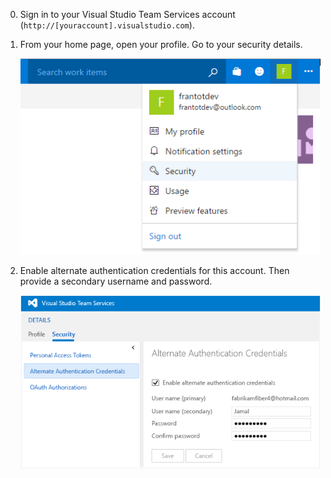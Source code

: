 0.  Sign in to your Visual Studio Team Services account (```http://[youraccount].visualstudio.com```).

0. From your home page, open your profile. Go to your security details.

   ![Go to Team Services account home, open your profile, go to Security](./_img/my-profile-team-services.png)

0. Enable alternate authentication credentials for this account. Then provide a secondary username and password.

   ![Enable alternate authentication credentials link on the user profile page](_img/enable-alternate-credentials.png)

